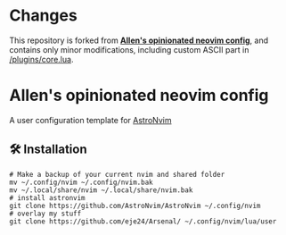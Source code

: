 # Changes
This repository is forked from [**Allen's opinionated neovim config**](https://github.com/YilunAllenChen/arsenal), and contains only minor modifications, including custom ASCII part in [/plugins/core.lua](https://github.com/eje24/arsenal/blob/main/plugins/core.lua#L9).

# Allen's opinionated neovim config

A user configuration template for [AstroNvim](https://github.com/AstroNvim/AstroNvim)

## 🛠️ Installation

```shell
# Make a backup of your current nvim and shared folder
mv ~/.config/nvim ~/.config/nvim.bak
mv ~/.local/share/nvim ~/.local/share/nvim.bak
# install astronvim
git clone https://github.com/AstroNvim/AstroNvim ~/.config/nvim
# overlay my stuff
git clone https://github.com/eje24/Arsenal/ ~/.config/nvim/lua/user
```
